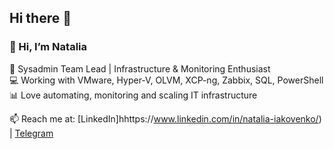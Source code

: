 ## Hi there 👋

<!--
**hasla2/hasla2** is a ✨ _special_ ✨ repository because its `README.md` (this file) appears on your GitHub profile.

Here are some ideas to get you started:

- 🔭 I’m currently working on ...
- 🌱 I’m currently learning ...
- 👯 I’m looking to collaborate on ...
- 🤔 I’m looking for help with ...
- 💬 Ask me about ...
- 📫 How to reach me: ...
- 😄 Pronouns: ...
- ⚡ Fun fact: ...
-->

### 👋 Hi, I’m Natalia

🔧 Sysadmin Team Lead | Infrastructure & Monitoring Enthusiast  
💻 Working with VMware, Hyper-V, OLVM, XCP-ng, Zabbix, SQL, PowerShell  
📊 Love automating, monitoring and scaling IT infrastructure  

📫 Reach me at: [LinkedIn]hhttps://www.linkedin.com/in/natalia-iakovenko/) | [Telegram](https://t.me/hasla_hasla)

